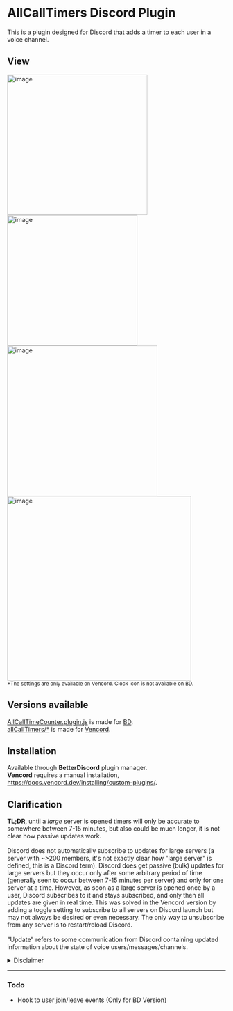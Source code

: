 # AllCallTimers Discord Plugin
This is a plugin designed for Discord that adds a timer to each user in a voice channel.

## View
<img width="323rem" alt="image" src="https://github.com/Max-Herbold/AllCallTimersDiscordPlugin/assets/49804267/52ed9bf4-f830-4dfa-b565-a9cae5bb03ef">
<img width="300rem" alt="image" src="https://github.com/Max-Herbold/AllCallTimersDiscordPlugin/assets/49804267/a4e9ba8d-a4a8-4041-a3c1-cd5ea57b1822">
<br/>
<img height="346rem" alt="image" src="https://github.com/Max-Herbold/AllCallTimersDiscordPlugin/assets/49804267/05c5e29a-0cb6-4d0e-8a5d-55f9da2a400b">
<img width="424rem" alt="image" src="https://github.com/Max-Herbold/AllCallTimersDiscordPlugin/assets/49804267/aeb745ba-819b-4a96-9c18-874451780278">
<br/>
<sup>*The settings are only available on Vencord. Clock icon is not available on BD.</sup>

## Versions available
[AllCallTimeCounter.plugin.js](https://github.com/Max-Herbold/AllCallTimersDiscordPlugin/tree/main/AllCallTimeCounter.plugin.js) is made for [BD](https://betterdiscord.app/plugin/AllCallTimeCounter).<br/>
[allCallTimers/*](https://github.com/Max-Herbold/AllCallTimersDiscordPlugin/tree/main/allCallTimers) is made for [Vencord](https://vencord.dev/).

## Installation
Available through **BetterDiscord** plugin manager.<br/>
**Vencord** requires a manual installation, https://docs.vencord.dev/installing/custom-plugins/.

## Clarification
**TL;DR**, until a *large* server is opened timers will only be accurate to somewhere between 7-15 minutes, but also could be much longer, it is not clear how passive updates work.<br/><br/>
Discord does not automatically subscribe to updates for large servers (a server with ~>200 members, it's not exactly clear how "large server" is defined, this is a Discord term). Discord does get passive (bulk) updates for large servers but they occur only after some arbitrary period of time (generally seen to occur between 7-15 minutes per server) and only for one server at a time. However, as soon as a large server is opened once by a user, Discord subscribes to it and stays subscribed, and only then all updates are given in real time. This was solved in the Vencord version by adding a toggle setting to subscribe to all servers on Discord launch but may not always be desired or even necessary. The only way to unsubscribe from any server is to restart/reload Discord.<br/><br/>
"Update" refers to some communication from Discord containing updated information about the state of voice users/messages/channels.

<details>
  <summary>Disclaimer</summary>
The following code ("AllCallTimers") provided herewith is for informational purposes only and is not intended for installation or use. By accessing or utilizing this Code, you agree that you do so at your own risk.

The author of this Code hereby expressly disclaims any and all liability for any damages, losses, or injuries arising out of the installation, use, or reliance on the Code. The Code is provided on an "as is" and "as available" basis without any warranties, express or implied, including but not limited to the implied warranties of merchantability, fitness for a particular purpose, or non-infringement.

You acknowledge and agree that the Code may involve modifications to proprietary code owned by third parties, and that such modifications may be prohibited under the terms and conditions governing the use of the proprietary code. You expressly agree that the Author shall not be held liable for any breach of the terms and conditions associated with the proprietary code resulting from your installation, use, or reliance on the Code provided herein. It is your sole responsibility to ensure compliance with all applicable terms and conditions governing the use of the proprietary code.

Furthermore, the Author does not have any affiliation with the original company or entity from which the Code may have been derived. Any resemblance to code owned or produced by any other entity is purely coincidental.

You acknowledge and agree that the Author shall not be held liable for any claims, damages, losses, or liabilities arising from your installation, use, or reliance on the Code. It is your responsibility to ensure compliance with all applicable laws and regulations before installing or using the Code.

By accessing or utilizing the Code, you agree to indemnify, defend, and hold harmless the Author from any claims, damages, losses, or liabilities, including reasonable attorneys' fees, arising out of or related to your installation, use, or reliance on the Code.

By accessing or utilizing the Code, you acknowledge that you have read, understood, and agreed to be bound by this disclaimer.
</details>

---
### Todo
- Hook to user join/leave events (Only for BD Version)
